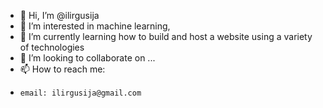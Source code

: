 - 👋 Hi, I’m @ilirgusija
- 👀 I’m interested in machine learning, 
- 🌱 I’m currently learning how to build and host a website using a variety of technologies
- 💞️ I’m looking to collaborate on ...
- 📫 How to reach me:
-     email: ilirgusija@gmail.com

<!---
ilirgusija/ilirgusija is a ✨ special ✨ repository because its `README.md` (this file) appears on your GitHub profile.
You can click the Preview link to take a look at your changes.
--->
